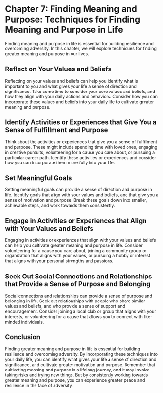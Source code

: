 Chapter 7: Finding Meaning and Purpose: Techniques for Finding Meaning and Purpose in Life
==========================================================================================

Finding meaning and purpose in life is essential for building resilience and overcoming adversity. In this chapter, we will explore techniques for finding greater meaning and purpose in our lives.

Reflect on Your Values and Beliefs
----------------------------------

Reflecting on your values and beliefs can help you identify what is important to you and what gives your life a sense of direction and significance. Take some time to consider your core values and beliefs, and how they align with your daily actions and behaviors. Consider how you can incorporate these values and beliefs into your daily life to cultivate greater meaning and purpose.

Identify Activities or Experiences that Give You a Sense of Fulfillment and Purpose
-----------------------------------------------------------------------------------

Think about the activities or experiences that give you a sense of fulfillment and purpose. These might include spending time with loved ones, engaging in creative pursuits, volunteering for a cause you care about, or pursuing a particular career path. Identify these activities or experiences and consider how you can incorporate them more fully into your life.

Set Meaningful Goals
--------------------

Setting meaningful goals can provide a sense of direction and purpose in life. Identify goals that align with your values and beliefs, and that give you a sense of motivation and purpose. Break these goals down into smaller, achievable steps, and work towards them consistently.

Engage in Activities or Experiences that Align with Your Values and Beliefs
---------------------------------------------------------------------------

Engaging in activities or experiences that align with your values and beliefs can help you cultivate greater meaning and purpose in life. Consider volunteering for a cause you care about, joining a community group or organization that aligns with your values, or pursuing a hobby or interest that aligns with your personal strengths and passions.

Seek Out Social Connections and Relationships that Provide a Sense of Purpose and Belonging
-------------------------------------------------------------------------------------------

Social connections and relationships can provide a sense of purpose and belonging in life. Seek out relationships with people who share similar values and beliefs, and who provide a sense of support and encouragement. Consider joining a local club or group that aligns with your interests, or volunteering for a cause that allows you to connect with like-minded individuals.

Conclusion
----------

Finding greater meaning and purpose in life is essential for building resilience and overcoming adversity. By incorporating these techniques into your daily life, you can identify what gives your life a sense of direction and significance, and cultivate greater motivation and purpose. Remember that cultivating meaning and purpose is a lifelong journey, and it may involve taking risks and trying new things. But by consistently working towards greater meaning and purpose, you can experience greater peace and resilience in the face of adversity.
